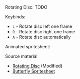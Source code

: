 <style>
    .butterfly {
      width: 256px;
      height: 256px;
      background-image : url(butterfly.png);
      animation: moveButterflyX 0.25s steps(4) infinite,
                 moveButterflyY 1s steps(4) infinite;
    }
    @keyframes moveButterflyX {
      from{background-position-x:0px;}
      to{background-position-x:-768px;}
    }
    @keyframes moveButterflyY {
      from{background-position-y:0px;}
      to{background-position-y:-768px;}
    }
</style>

Rotating Disc:
TODO

Keybinds:
* `L` - Rotate disc left one frame
* `R` - Rotate disc right one frame
* `A` - Rotate disc automatically

Animated spritesheet:
<div class="butterfly"/>

Source material:
* [Rotating Disc](https://opengameart.org/content/sweet-colorful-candies-free-game-assest) (Modified)
* [Butterfly Spritesheet](https://opengameart.org/content/butterfly-animation)
